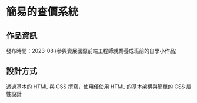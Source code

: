 # 簡易的查價系統

## 作品資訊
發布時間：2023-08 (參與資展國際前端工程師就業養成班前的自學小作品)

## 設計方式
透過基本的 HTML 與 CSS 撰寫，使用僅使用 HTML 的基本架構與簡單的 CSS 屬性設計
